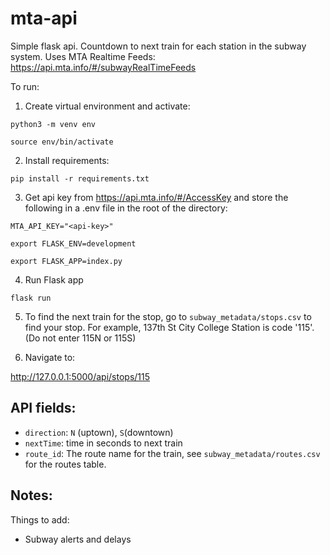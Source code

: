 # mta-api
Simple flask api. Countdown to next train for each station in the subway system. 
Uses MTA Realtime Feeds: https://api.mta.info/#/subwayRealTimeFeeds

To run:

1) Create virtual environment and activate:

`python3 -m venv env`

`source env/bin/activate`

2) Install requirements:

`pip install -r requirements.txt`

3) Get api key from https://api.mta.info/#/AccessKey and store the following in a .env file in the root of the directory:

`MTA_API_KEY="<api-key>"`

`export FLASK_ENV=development`

`export FLASK_APP=index.py`

4) Run Flask app

`flask run`

5) To find the next train for the stop, go to `subway_metadata/stops.csv` to find your stop. For example, 137th St City College Station is code '115'. (Do not enter 115N or 115S)

6) Navigate to:

http://127.0.0.1:5000/api/stops/115

## API fields:

- `direction`: `N` (uptown), `S`(downtown)
- `nextTime`: time in seconds to next train
- `route_id`: The route name for the train, see `subway_metadata/routes.csv` for the routes table.

## Notes:
Things to add:
- Subway alerts and delays
